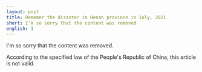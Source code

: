 ```yaml
---
layout: post
title: Rememer the disaster in Henan province in July, 2021
short: I'm so sorry that the content was removed
english: 1
---
```


I'm so sorry that the content was removed.

According to the specified law of the People's Republic of China, this article is not valid.
